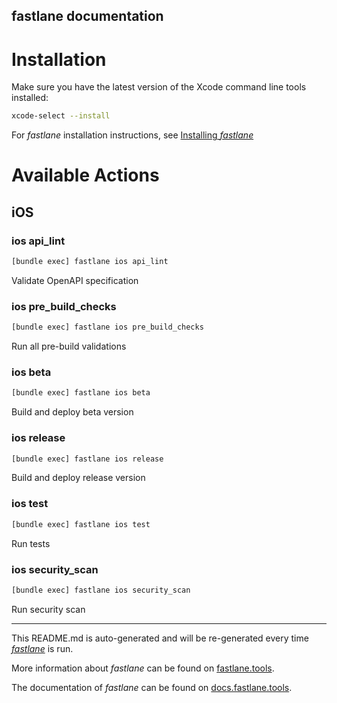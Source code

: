 fastlane documentation
----

# Installation

Make sure you have the latest version of the Xcode command line tools installed:

```sh
xcode-select --install
```

For _fastlane_ installation instructions, see [Installing _fastlane_](https://docs.fastlane.tools/#installing-fastlane)

# Available Actions

## iOS

### ios api_lint

```sh
[bundle exec] fastlane ios api_lint
```

Validate OpenAPI specification

### ios pre_build_checks

```sh
[bundle exec] fastlane ios pre_build_checks
```

Run all pre-build validations

### ios beta

```sh
[bundle exec] fastlane ios beta
```

Build and deploy beta version

### ios release

```sh
[bundle exec] fastlane ios release
```

Build and deploy release version

### ios test

```sh
[bundle exec] fastlane ios test
```

Run tests

### ios security_scan

```sh
[bundle exec] fastlane ios security_scan
```

Run security scan

----

This README.md is auto-generated and will be re-generated every time [_fastlane_](https://fastlane.tools) is run.

More information about _fastlane_ can be found on [fastlane.tools](https://fastlane.tools).

The documentation of _fastlane_ can be found on [docs.fastlane.tools](https://docs.fastlane.tools).

